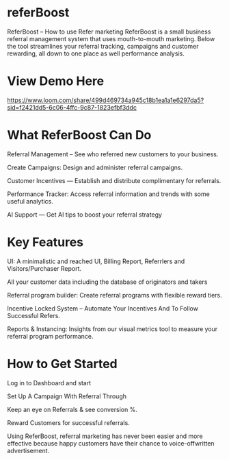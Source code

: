 # referBoost

ReferBoost – How to use Refer marketing
ReferBoost is a small business referral management system that uses mouth-to-mouth marketing. Below the tool streamlines your referral tracking, campaigns and customer rewarding, all down to one place as well performance analysis.


# View Demo Here 
https://www.loom.com/share/499d469734a945c18b1ea1a1e6297da5?sid=f2421dd5-6c06-4ffc-9c87-1823efbf3ddc


# What ReferBoost Can Do
Referral Management – See who referred new customers to your business.

Create Campaigns: Design and administer referral campaigns.

Customer Incentives — Establish and distribute complimentary for referrals.

Performance Tracker: Access referral information and trends with some useful analytics.

AI Support — Get AI tips to boost your referral strategy

# Key Features
UI: A minimalistic and reached UI, Billing Report, Referrlers and Visitors/Purchaser Report.

All your customer data including the database of originators and takers

Referral program builder: Create referral programs with flexible reward tiers.

Incentive Locked System – Automate Your Incentives And To Follow Successful Refers.

Reports & Instancing: Insights from our visual metrics tool to measure your referral program performance.

# How to Get Started
Log in to Dashboard and start

Set Up A Campaign With Referral Through

Keep an eye on Referrals & see conversion %.

Reward Customers for successful referrals.

Using ReferBoost, referral marketing has never been easier and more effective because happy customers have their chance to voice-offwritten advertisement. 
